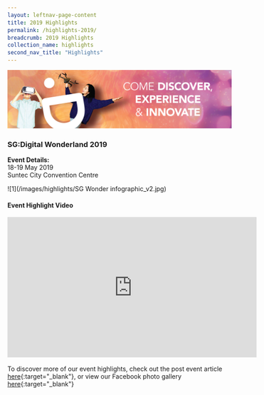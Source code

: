```yaml
---
layout: leftnav-page-content
title: 2019 Highlights
permalink: /highlights-2019/
breadcrumb: 2019 Highlights
collection_name: highlights
second_nav_title: "Highlights"
---
```

![2](/images/highlights/2019-highlights-banner.jpg)

### SG:Digital Wonderland 2019<br>

**Event Details:**<br>
18-19 May 2019<br>
Suntec City Convention Centre

![1](/images/highlights/SG Wonder infographic_v2.jpg)

#### Event Highlight Video

<div class="bp-youtube">
<iframe width="560" height="315" src="https://www.youtube.com/embed/dET2sJclGrs" frameborder="0" allow="accelerometer; autoplay; encrypted-media; gyroscope; picture-in-picture" allowfullscreen></iframe>
</div>


To discover more of our event highlights, check out the post event article [here](https://www2.imda.gov.sg/news-and-events/impact-news/2019/07/A-Digital-Wonderland-Of-Innovation){:target="_blank"}, or view our Facebook photo gallery [here](https://www.facebook.com/pg/IMDAsg/photos/?tab=album&album_id=2230377073711671&ref=page_internal){:target="_blank"}
